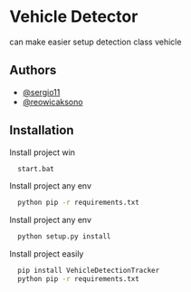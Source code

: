# Vehicle Detector

can make easier setup detection class vehicle

## Authors

- [@sergio11](https://github.com/sergio11)
- [@reowicaksono](https://github.com/reowicaksono)

## Installation

Install project win

```bash
  start.bat
```

Install project any env

```bash
  python pip -r requirements.txt
```

Install project any env

```bash
  python setup.py install
```

Install project easily

```bash
  pip install VehicleDetectionTracker
  python pip -r requirements.txt
```
